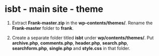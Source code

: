 isbt - main site - theme
========================

1. Extract **Frank-master.zip** in the **wp-contents/themes/**. Rename the **Frank-master** folder to **frank**.

2. Create a separate folder titled **isbt** under **wp/contents/themes/**. Put **archive.php**, **comments.php**, **header.php**, **search.php**, **searchform.php**, **single.php** and **style.css** in that folder.
